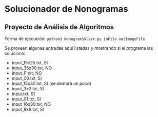 # Solucionador de Nonogramas
## Proyecto de Análisis de Algoritmos

Forma de ejecución:
` python3 NonogramSolver.py inFile outImageFile `

Se proveen algunas entradas aquí listadas y mostrando si el programa las soluciona:
- input_15x25.txt, SI
- input_35x30.txt, NO
- input_F.txt, NO
- input_00.txt, SI
- input_15x30.txt, SI (se demora un poco)
- input_3x3.txt, SI
- input.txt, SI
- input_01.txt, SI
- input_16x30.txt, NO
- input_8x8.txt, SI
